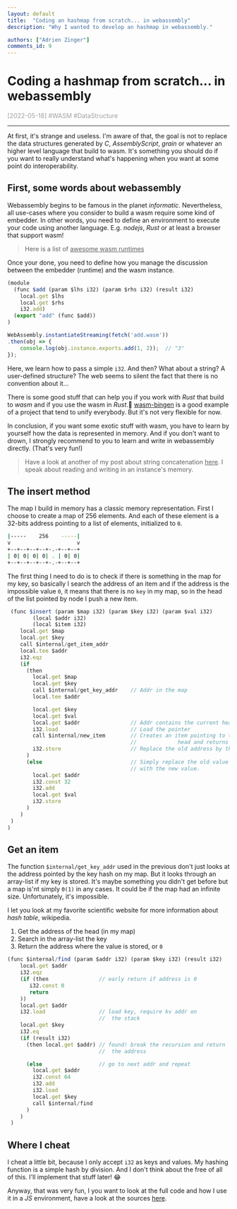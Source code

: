 ```yaml
---
layout: default
title:  "Coding an hashmap from scratch... in webassembly"
description: "Why I wanted to develop an hashmap in webassembly."

authors: ["Adrien Zinger"]
comments_id: 9
---
```


# Coding a hashmap from scratch... in webassembly
<span style="color: #A0A0A0">[2022-05-18] \#WASM \#DataStructure

---


At first, it's strange and useless. I'm aware of that, the goal is not
to replace the data structures generated by *C*, *AssemblyScript*, *grain* or
whatever an higher level language that build to wasm. It's something
you should do if you want to really understand what's happening when you want
at some point do interoperability.

## First, some words about webassembly

Webassembly begins to be famous in the planet *informatic*. Nevertheless,
all use-cases where you consider to build a wasm require some kind of embedder.
In other words, you need to define an environment to execute your code using
another language. E.g. *nodejs*, *Rust* or at least a browser that support wasm!

> Here is a list of
> <a href="https://github.com/appcypher/awesome-wasm-runtimes" style="color: inherit !important;">
> awesome wasm runtimes</a>

Once your done, you need to define how you manage the discussion between the
embedder (runtime) and the wasm instance.

```js
(module
  (func $add (param $lhs i32) (param $rhs i32) (result i32)
    local.get $lhs
    local.get $rhs
    i32.add)
  (export "add" (func $add))
)
```

```js
WebAssembly.instantiateStreaming(fetch('add.wasm'))
.then(obj => {
    console.log(obj.instance.exports.add(1, 2));  // "3"
});
```

Here, we learn how to pass a simple `i32`. And then? What about a string? A
user-defined structure? The web seems to silent the fact that there is no
convention about it...

There is some good stuff that can help you if you work with
*Rust* that build to *wasm* and if you use the wasm in *Rust*.🐍
[wasm-bingen](https://github.com/rustwasm/wasm-bindgen) is a good example of
a project that tend to unify everybody. But it's not very flexible for now.

In conclusion, if you want some exotic stuff with wasm, you have to learn by
yourself how the data is represented in memory. And if you don't want to drown, I
strongly recommend to you to learn and write in webassembly directly. (That's very
fun!)

> Have a look at another of my post about string concatenation
> <a href="https://www.maybeuninit.com/2022/05/31/concat-wasm.html" style="color: inherit !important;">
> here</a>. I speak about reading
> and writing in an instance's memory.

## The insert method

The map I build in memory has a classic memory representation. First I
choose to create a map of 256 elements. And each of these element is a
32-bits address pointing to a list of elements, initialized to `0`.

```sh
|-----    256    -----|
v                     v
+--+--+--+--+-.-+--+--+
| 0| 0| 0| 0| . | 0| 0|
+--+--+--+--+-.-+--+--+
```

The first thing I need to do is to check if there is something in the
map for my key, so basically I search the address of an item and
if the address is the impossible value `0`, it means that there is
no `key` in my map, so in the head of the list pointed by node I push
a new item.

```js
 (func $insert (param $map i32) (param $key i32) (param $val i32)
        (local $addr i32)
        (local $item i32)
	local.get $map
	local.get $key
	call $internal/get_item_addr
	local.tee $addr
	i32.eqz
	(if
  	  (then
	    local.get $map
	    local.get $key
	    call $internal/get_key_addr    // Addr in the map
	    local.tee $addr

	    local.get $key
	    local.get $val
	    local.get $addr                // Addr contains the current head pointer
	    i32.load                       // Load the pointer
	    call $internal/new_item        // Creates an item pointing to the previous
	                                   //             head and returns his address
	    i32.store                      // Replace the old address by the new in the map
	  )
	  (else                            // Simply replace the old value at the offset 32
	                                   // with the new value.
	    local.get $addr
	    i32.const 32
	    i32.add
	    local.get $val
	    i32.store
	  )
	)
 )
)
```

## Get an item

The function `$internal/get_key_addr` used in the previous don't just
looks at the address pointed by the key hash on my map. But it looks through
an array-list if my key is stored. It's maybe something you didn't get
before but a map is'nt simply `Θ(1)` in any cases. It could be if the map
had an infinite size. Unfortunately, it's impossible.

I let you look at my favorite scientific website for more information
about *hash table*, wikipedia.

1. Get the address of the head (in my map)
2. Search in the array-list the key
3. Return the address where the value is stored, or `0`

```js
(func $internal/find (param $addr i32) (param $key i32) (result i32)
	local.get $addr
	i32.eqz
	(if (then                // early return if address is 0
	   i32.const 0
	   return
	))
	local.get $addr
	i32.load                 // load key, require kv addr on
	                         //  the stack
	local.get $key
	i32.eq
	(if (result i32)
	  (then local.get $addr) // found! break the recursion and return
	                         //  the address

	  (else                  // go to next addr and repeat
	    local.get $addr
	    i32.const 64
	    i32.add
	    i32.load
	    local.get $key
	    call $internal/find
	  )
	)
 )
```

## Where I cheat

I cheat a little bit, because I only accept `i32` as keys and values. My
hashing function is a simple hash by division. And I don't think about the
free of all of this. I'll implement that stuff later! 😂

Anyway, that was very fun, I you want to look at the full code and how I
use it in a *JS* environment, have a look at the sources
[here](https://github.com/adrien-zinger/code_bucket/tree/main/hashmap_wasm).

